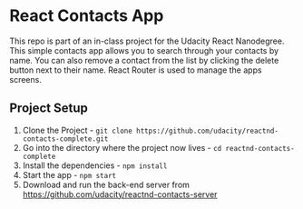 # React Contacts App

This repo is part of an in-class project for the Udacity React Nanodegree. This simple contacts app allows you to search through your contacts by name. You can also remove a contact from the list by clicking the delete button next to their name. React Router is used to manage the apps screens.

## Project Setup

1. Clone the Project - `git clone https://github.com/udacity/reactnd-contacts-complete.git`
2. Go into the directory where the project now lives - `cd reactnd-contacts-complete`
3. Install the dependencies - `npm install`
4. Start the app - `npm start`
5. Download and run the back-end server from https://github.com/udacity/reactnd-contacts-server
